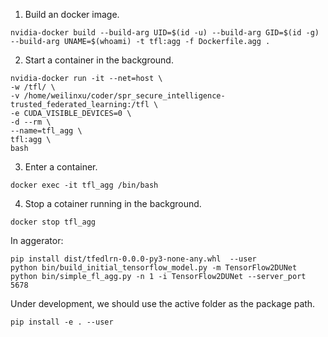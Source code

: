 1. Build an docker image.
```
nvidia-docker build --build-arg UID=$(id -u) --build-arg GID=$(id -g) --build-arg UNAME=$(whoami) -t tfl:agg -f Dockerfile.agg .
```

2. Start a container in the background.
```
nvidia-docker run -it --net=host \
-w /tfl/ \
-v /home/weilinxu/coder/spr_secure_intelligence-trusted_federated_learning:/tfl \
-e CUDA_VISIBLE_DEVICES=0 \
-d --rm \
--name=tfl_agg \
tfl:agg \
bash
```



3. Enter a container.
```
docker exec -it tfl_agg /bin/bash
```

4. Stop a cotainer running in the background.
```
docker stop tfl_agg
```



In aggerator:
```
pip install dist/tfedlrn-0.0.0-py3-none-any.whl  --user
python bin/build_initial_tensorflow_model.py -m TensorFlow2DUNet
python bin/simple_fl_agg.py -n 1 -i TensorFlow2DUNet --server_port 5678
```

Under development, we should use the active folder as the package path.
```
pip install -e . --user
```
